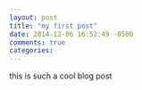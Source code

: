 ```yaml
---
layout: post
title: "my first post"
date: 2014-12-06 16:52:49 -0500
comments: true
categories: 
---
```


this is such a cool blog post